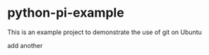 # python-pi-example
This is an example project to demonstrate the use of git on Ubuntu


add another
